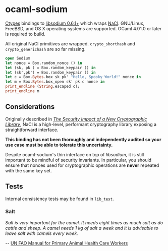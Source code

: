 # ocaml-sodium

[Ctypes](https://github.com/ocamllabs/ocaml-ctypes) bindings to
[libsodium 0.6.1+](https://github.com/jedisct1/libsodium) which wraps
[NaCl](http://nacl.cr.yp.to/). GNU/Linux, FreeBSD, and OS X operating
systems are supported. OCaml 4.01.0 or later is required to build.

All original NaCl primitives are wrapped. `crypto_shorthash` and
`crypto_generichash` are so far missing.

``` ocaml
open Sodium
let nonce = Box.random_nonce () in
let (sk, pk ) = Box.random_keypair () in
let (sk',pk') = Box.random_keypair () in
let c = Box.Bytes.box sk pk' "Hello, Spooky World!" nonce in
let m = Box.Bytes.box_open sk' pk c nonce in
print_endline (String.escaped c);
print_endline m
```

## Considerations

Originally described in [*The Security Impact of a New Cryptographic
Library*](http://cryptojedi.org/papers/coolnacl-20111201.pdf), NaCl is a
high-level, performant cryptography library exposing a straightforward
interface.

**This binding has not been thoroughly and independently audited so your
use case must be able to tolerate this uncertainty.**

Despite ocaml-sodium's thin interface on top of *libsodium*, it is still
important to be mindful of security invariants. In particular, you
should ensure that nonces used for cryptographic operations are
**never** repeated with the same key set.

## Tests

Internal consistency tests may be found in `lib_test`.

### Salt

*Salt is very important for the camel. It needs eight times as much salt
as do cattle and sheep. A camel needs 1 kg of salt a week and it is
advisable to leave salt with camels every week.*

-- [UN FAO Manual for Primary Animal Health Care Workers](http://www.fao.org/docrep/t0690e/t0690e09.htm#unit%2061:%20feeding%20and%20watering%20of%20camels)
